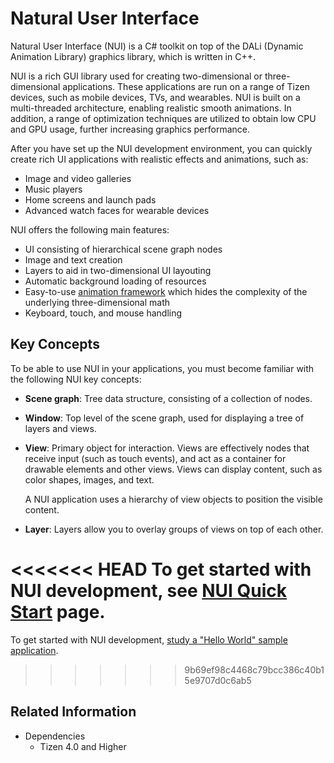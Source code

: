 # Natural User Interface

Natural User Interface (NUI) is a C\# toolkit on top of the DALi (Dynamic Animation Library) graphics library, which is written in C++.

NUI is a rich GUI library used for creating two-dimensional or three-dimensional applications. These applications are run on a range of Tizen devices, such as mobile devices, TVs, and wearables. NUI is built on a multi-threaded architecture, enabling realistic smooth animations. In addition, a range of optimization techniques are utilized to obtain low CPU and GPU usage, further increasing graphics performance.

After you have set up the NUI development environment, you can quickly create rich UI applications with realistic effects and animations, such as:  

-   Image and video galleries
-   Music players
-   Home screens and launch pads
-   Advanced watch faces for wearable devices

NUI offers the following main features:

-   UI consisting of hierarchical scene graph nodes
-   Image and text creation
-   Layers to aid in two-dimensional UI layouting
-   Automatic background loading of resources
-   Easy-to-use [animation framework](animation.md) which hides the complexity of the underlying three-dimensional math
-   Keyboard, touch, and mouse handling

<a name="concepts"></a>
## Key Concepts

To be able to use NUI in your applications, you must become familiar with the following NUI key concepts:

-   **Scene graph**: Tree data structure, consisting of a collection of nodes.
-   **Window**: Top level of the scene graph, used for displaying a tree of layers and views.
-   **View**: Primary object for interaction. Views are effectively nodes that receive input (such as touch events), and act as a container for drawable elements and other views. Views can display content, such as color shapes, images, and text.

    A NUI application uses a hierarchy of view objects to position the visible content.

-   **Layer**: Layers allow you to overlay groups of views on top of each other.

<<<<<<< HEAD
To get started with NUI development, see [NUI Quick Start](../../get-started/nui/quickstart.md) page.
=======
To get started with NUI development, [study a "Hello World" sample application](hello-world.md).
>>>>>>> 9b69ef98c4468c79bcc386c40b15e9707d0c6ab5

## Related Information
- Dependencies
  -   Tizen 4.0 and Higher
